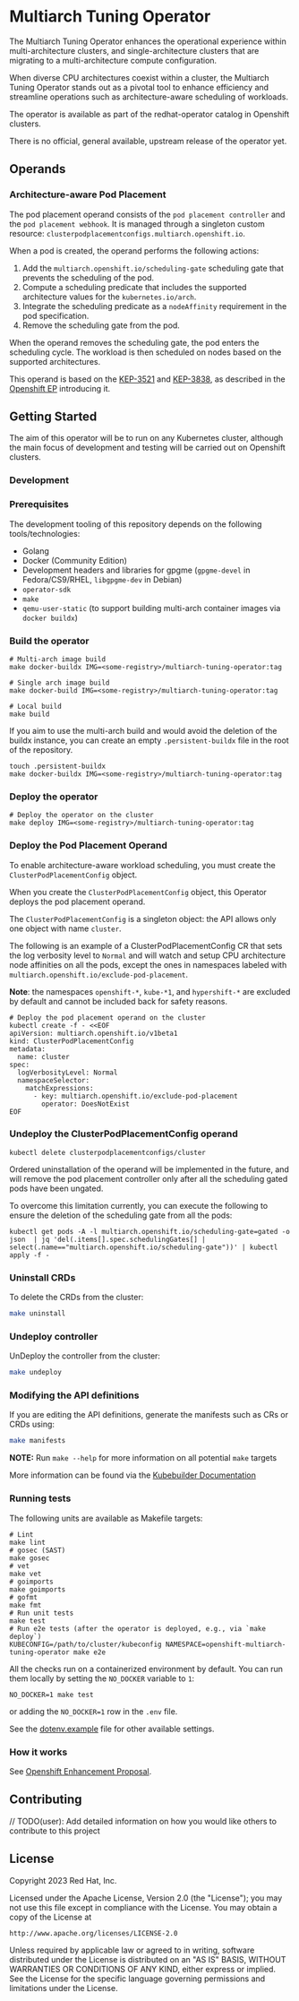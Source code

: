 # Multiarch Tuning Operator

The Multiarch Tuning Operator enhances the operational experience within multi-architecture clusters, and
single-architecture clusters that are migrating to a multi-architecture compute configuration.

When diverse CPU architectures coexist within a cluster, the Multiarch Tuning Operator stands out as a pivotal tool to
enhance efficiency and streamline operations such as architecture-aware scheduling of workloads.

The operator is available as part of the redhat-operator catalog in Openshift clusters.

There is no official, general available, upstream release of the operator yet.

## Operands

### Architecture-aware Pod Placement

The pod placement operand consists of
the `pod placement controller` and the `pod placement webhook`. It is managed through
a singleton custom resource: `clusterpodplacementconfigs.multiarch.openshift.io`.

When a pod is created, the operand performs the following actions:

1. Add the `multiarch.openshift.io/scheduling-gate` scheduling gate that prevents the scheduling of the pod.
2. Compute a scheduling predicate that includes the supported architecture values for the `kubernetes.io/arch`.
3. Integrate the scheduling predicate as a `nodeAffinity` requirement in the pod specification.
4. Remove the scheduling gate from the pod.

When the operand removes the scheduling gate, the pod enters the scheduling cycle. 
The workload is then scheduled on nodes based on the supported architectures.

This operand is based on the [KEP-3521](https://github.com/kubernetes/enhancements/blob/afad6f270c7ac2ae853f4d1b72c379a6c3c7c042/keps/sig-scheduling/3521-pod-scheduling-readiness/README.md) and
[KEP-3838](https://github.com/kubernetes/enhancements/blob/afad6f270c7ac2ae853f4d1b72c379a6c3c7c042/keps/sig-scheduling/3838-pod-mutable-scheduling-directives/README.md), as
described in the [Openshift EP](https://github.com/openshift/enhancements/blob/6cebc13f0672c601ebfae669ea4fc8ca632721b5/enhancements/multi-arch/multiarch-manager-operator.md) introducing it.

## Getting Started

The aim of this operator will be to run on any Kubernetes cluster, although the main focus of development and testing
will be carried out on Openshift clusters.


### Development

### Prerequisites

The development tooling of this repository depends on the following tools/technologies:

- Golang
- Docker (Community Edition)
- Development headers and libraries for gpgme (`gpgme-devel` in Fedora/CS9/RHEL, `libgpgme-dev` in Debian)
- `operator-sdk`
- `make`
- `qemu-user-static` (to support building multi-arch container images via `docker buildx`)

### Build the operator

```shell
# Multi-arch image build
make docker-buildx IMG=<some-registry>/multiarch-tuning-operator:tag

# Single arch image build
make docker-build IMG=<some-registry>/multiarch-tuning-operator:tag

# Local build
make build
```

If you aim to use the multi-arch build and would avoid the deletion of the buildx instance, you can
create an empty `.persistent-buildx` file in the root of the repository.

```shell
touch .persistent-buildx
make docker-buildx IMG=<some-registry>/multiarch-tuning-operator:tag
```

### Deploy the operator

```shell
# Deploy the operator on the cluster
make deploy IMG=<some-registry>/multiarch-tuning-operator:tag
```

### Deploy the Pod Placement Operand

To enable architecture-aware workload scheduling, you must create the `ClusterPodPlacementConfig` object.

When you create the `ClusterPodPlacementConfig` object, this Operator deploys the pod placement operand.

The `ClusterPodPlacementConfig` is a singleton object: the API allows only one object with name `cluster`.

The following is an example of a ClusterPodPlacementConfig CR that sets the log verbosity level to `Normal` and 
will watch and setup CPU architecture node affinities on all the pods, except the ones in namespaces labeled with 
`multiarch.openshift.io/exclude-pod-placement`.

**Note**: the namespaces `openshift-*`, `kube-*1`, and `hypershift-*` are excluded by default and cannot be included back for
safety reasons.

```shell
# Deploy the pod placement operand on the cluster
kubectl create -f - <<EOF
apiVersion: multiarch.openshift.io/v1beta1
kind: ClusterPodPlacementConfig
metadata:
  name: cluster
spec:
  logVerbosityLevel: Normal
  namespaceSelector:
    matchExpressions:
      - key: multiarch.openshift.io/exclude-pod-placement
        operator: DoesNotExist
EOF
```

### Undeploy the ClusterPodPlacementConfig operand

```shell
kubectl delete clusterpodplacementconfigs/cluster
```

Ordered uninstallation of the operand will be implemented in the future, and will remove the pod placement controller
only after all the scheduling gated pods have been ungated.

To overcome this limitation currently, you can execute the following to ensure the deletion of the scheduling gate 
from all the pods:
```shell
kubectl get pods -A -l multiarch.openshift.io/scheduling-gate=gated -o json  | jq 'del(.items[].spec.schedulingGates[] | select(.name=="multiarch.openshift.io/scheduling-gate"))' | kubectl apply -f -
```

### Uninstall CRDs
To delete the CRDs from the cluster:

```sh
make uninstall
```

### Undeploy controller

UnDeploy the controller from the cluster:

```sh
make undeploy
```

### Modifying the API definitions

If you are editing the API definitions, generate the manifests such as CRs or CRDs using:

```sh
make manifests
```

**NOTE:** Run `make --help` for more information on all potential `make` targets

More information can be found via the [Kubebuilder Documentation](https://book.kubebuilder.io/introduction.html)

### Running tests

The following units are available as Makefile targets:

```shell
# Lint
make lint
# gosec (SAST)
make gosec
# vet
make vet
# goimports
make goimports
# gofmt
make fmt
# Run unit tests
make test
# Run e2e tests (after the operator is deployed, e.g., via `make deploy`)
KUBECONFIG=/path/to/cluster/kubeconfig NAMESPACE=openshift-multiarch-tuning-operator make e2e 
```

All the checks run on a containerized environment by default. 
You can run them locally by setting the `NO_DOCKER` variable to `1`:

```shell
NO_DOCKER=1 make test
```

or adding the `NO_DOCKER=1` row in the `.env` file.

See the [dotenv.example](./dotenv.example) file for other available settings.

### How it works

See [Openshift Enhancement Proposal](https://github.com/openshift/enhancements/blob/6cebc13f0672c601ebfae669ea4fc8ca632721b5/enhancements/multi-arch/multiarch-manager-operator.md).


## Contributing
// TODO(user): Add detailed information on how you would like others to contribute to this project

## License

Copyright 2023 Red Hat, Inc.

Licensed under the Apache License, Version 2.0 (the "License");
you may not use this file except in compliance with the License.
You may obtain a copy of the License at

    http://www.apache.org/licenses/LICENSE-2.0

Unless required by applicable law or agreed to in writing, software
distributed under the License is distributed on an "AS IS" BASIS,
WITHOUT WARRANTIES OR CONDITIONS OF ANY KIND, either express or implied.
See the License for the specific language governing permissions and
limitations under the License.

